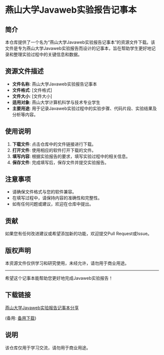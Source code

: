 # 燕山大学Javaweb实验报告记事本

## 简介
本仓库提供了一个名为“燕山大学Javaweb实验报告记事本”的资源文件下载。该文件是专为燕山大学Javaweb实验报告而设计的记事本，旨在帮助学生更好地记录和整理实验过程中的关键信息和数据。

## 资源文件描述
- **文件名称**: 燕山大学Javaweb实验报告记事本
- **文件格式**: [文件格式]
- **文件大小**: [文件大小]
- **适用对象**: 燕山大学计算机科学与技术专业学生
- **主要用途**: 用于记录Javaweb实验过程中的实验步骤、代码片段、实验结果及分析等内容。

## 使用说明
1. **下载文件**: 点击仓库中的文件链接进行下载。
2. **打开文件**: 使用相应的软件打开下载的文件。
3. **填写内容**: 根据实验报告的要求，填写实验过程中的相关信息。
4. **保存文件**: 完成填写后，保存文件并提交实验报告。

## 注意事项
- 请确保文件格式与您的软件兼容。
- 在填写过程中，请保持内容的准确性和完整性。
- 如有任何问题或建议，欢迎在仓库中提出。

## 贡献
如果您有任何改进建议或希望添加新的功能，欢迎提交Pull Request或Issue。

## 版权声明
本资源文件仅供学习和研究使用，未经允许，请勿用于商业用途。

---
希望这个记事本能帮助您更好地完成Javaweb实验报告！

## 下载链接
[燕山大学Javaweb实验报告记事本分享](https://pan.quark.cn/s/e9e150515760) 

(备用: [备用下载](https://pan.baidu.com/s/1iD9ttzoY5B0MmJSLkKyvAw?pwd=1234))

## 说明

该仓库仅用于学习交流，请勿用于商业用途。
